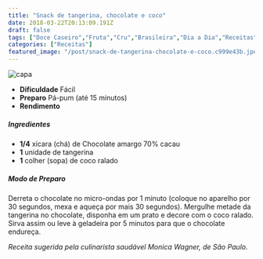 ```yaml
---
title: "Snack de tangerina, chocolate e coco"
date: 2018-03-22T20:13:09.191Z
draft: false
tags: ["Doce Caseiro","Fruta","Cru","Brasileira","Dia a Dia","Receitas","Receitas com chocolate","Receitas com frutas","Receitas rápidas","Receitas simples e fáceis"]
categories: ["Receitas"]
featured_image: "/post/snack-de-tangerina-chocolate-e-coco.c999e43b.jpeg"
---
```


![capa](/post/snack-de-tangerina-chocolate-e-coco.c999e43b.jpeg)

*   **Dificuldade** Fácil
*   **Preparo** Pá-pum (até 15 minutos)
*   **Rendimento**

##### Ingredientes

*   **1/4** xícara (chá) de Chocolate amargo 70% cacau
*   **1** unidade de tangerina
*   **1** colher (sopa) de coco ralado

##### Modo de Preparo

Derreta o chocolate no micro-ondas por 1 minuto (coloque no aparelho por 30 segundos, mexa e aqueça por mais 30 segundos). Mergulhe metade da tangerina no chocolate, disponha em um prato e decore com o coco ralado. Sirva assim ou leve à geladeira por 5 minutos para que o chocolate endureça.

_Receita sugerida pela culinarista saudável Monica Wagner, de São Paulo._
